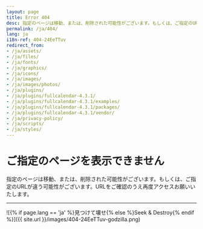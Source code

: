 ```yaml
---
layout: page
title: Error 404
desc: 指定のページは移動、または、削除された可能性がございます。もしくは、ご指定のURLが違う可能性がございます。URLをご確認のうえ再度アクセスお願いいたします。
permalink: /ja/404/
lang: ja
i18n-ref: 404-24EeTTuv
redirect_from:
- /ja/assets/
- /ja/files/
- /ja/fonts/
- /ja/graphics/
- /ja/icons/
- /ja/images/
- /ja/images/photos/
- /ja/plugins/
- /ja/plugins/fullcalendar-4.3.1/
- /ja/plugins/fullcalendar-4.3.1/examples/
- /ja/plugins/fullcalendar-4.3.1/packages/
- /ja/plugins/fullcalendar-4.3.1/vendor/
- /ja/privacy-policy/
- /ja/scripts/
- /ja/styles/
---
```


# ご指定のページを表示できません

指定のページは移動、または、削除された可能性がございます。もしくは、ご指定のURLが違う可能性がございます。URLをご確認のうえ再度アクセスお願いいたします。

<hr>

![{% if page.lang == 'ja' %}見つけて壊せ{% else %}Seek & Destroy{% endif %}]({{ site.url }}/images/404-24EeTTuv-godzilla.png)
